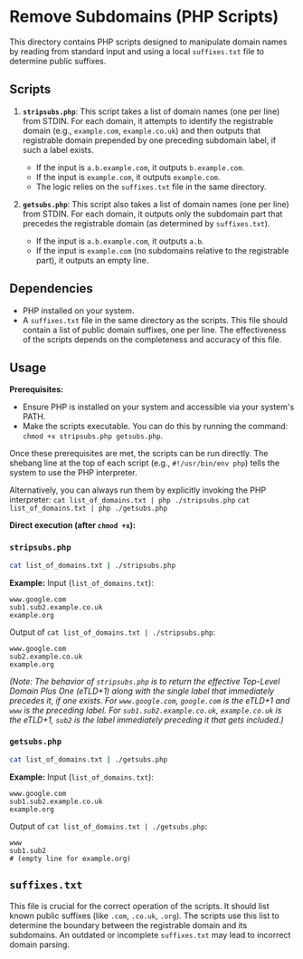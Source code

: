 # Remove Subdomains (PHP Scripts)

This directory contains PHP scripts designed to manipulate domain names by reading from standard input and using a local `suffixes.txt` file to determine public suffixes.

## Scripts

1.  **`stripsubs.php`**:
    This script takes a list of domain names (one per line) from STDIN. For each domain, it attempts to identify the registrable domain (e.g., `example.com`, `example.co.uk`) and then outputs that registrable domain prepended by one preceding subdomain label, if such a label exists.
    -   If the input is `a.b.example.com`, it outputs `b.example.com`.
    -   If the input is `example.com`, it outputs `example.com`.
    -   The logic relies on the `suffixes.txt` file in the same directory.

2.  **`getsubs.php`**:
    This script also takes a list of domain names (one per line) from STDIN. For each domain, it outputs only the subdomain part that precedes the registrable domain (as determined by `suffixes.txt`).
    -   If the input is `a.b.example.com`, it outputs `a.b`.
    -   If the input is `example.com` (no subdomains relative to the registrable part), it outputs an empty line.

## Dependencies

-   PHP installed on your system.
-   A `suffixes.txt` file in the same directory as the scripts. This file should contain a list of public domain suffixes, one per line. The effectiveness of the scripts depends on the completeness and accuracy of this file.

## Usage

**Prerequisites:**
-   Ensure PHP is installed on your system and accessible via your system's PATH.
-   Make the scripts executable. You can do this by running the command: `chmod +x stripsubs.php getsubs.php`.

Once these prerequisites are met, the scripts can be run directly. The shebang line at the top of each script (e.g., `#!/usr/bin/env php`) tells the system to use the PHP interpreter.

Alternatively, you can always run them by explicitly invoking the PHP interpreter:
`cat list_of_domains.txt | php ./stripsubs.php`
`cat list_of_domains.txt | php ./getsubs.php`

**Direct execution (after `chmod +x`):**

### `stripsubs.php`

```bash
cat list_of_domains.txt | ./stripsubs.php
```

**Example:**
Input (`list_of_domains.txt`):
```
www.google.com
sub1.sub2.example.co.uk
example.org
```

Output of `cat list_of_domains.txt | ./stripsubs.php`:
```
www.google.com
sub2.example.co.uk
example.org
```
*(Note: The behavior of `stripsubs.php` is to return the effective Top-Level Domain Plus One (eTLD+1) along with the single label that immediately precedes it, if one exists. For `www.google.com`, `google.com` is the eTLD+1 and `www` is the preceding label. For `sub1.sub2.example.co.uk`, `example.co.uk` is the eTLD+1, `sub2` is the label immediately preceding it that gets included.)*

### `getsubs.php`

```bash
cat list_of_domains.txt | ./getsubs.php
```

**Example:**
Input (`list_of_domains.txt`):
```
www.google.com
sub1.sub2.example.co.uk
example.org
```

Output of `cat list_of_domains.txt | ./getsubs.php`:
```
www
sub1.sub2
# (empty line for example.org)
```

## `suffixes.txt`

This file is crucial for the correct operation of the scripts. It should list known public suffixes (like `.com`, `.co.uk`, `.org`). The scripts use this list to determine the boundary between the registrable domain and its subdomains.
An outdated or incomplete `suffixes.txt` may lead to incorrect domain parsing.
